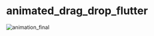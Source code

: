 # animated_drag_drop_flutter

![animation_final](https://github.com/user-attachments/assets/330bdc7e-ff15-4ed2-a502-86fc37d21676)

